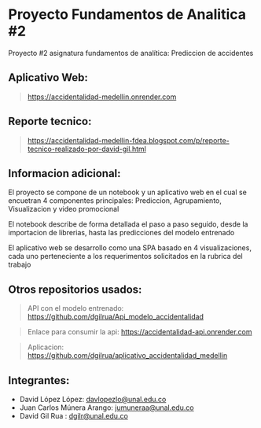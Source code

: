 # Proyecto Fundamentos de Analitica #2
Proyecto #2 asignatura fundamentos de analítica: Prediccion de accidentes

## Aplicativo Web:
> https://accidentalidad-medellin.onrender.com

## Reporte tecnico:
> https://accidentalidad-medellin-fdea.blogspot.com/p/reporte-tecnico-realizado-por-david-gil.html

## Informacion adicional:
El proyecto se compone de un notebook y un aplicativo web en el cual se encuetran 4 componentes principales: Prediccion, Agrupamiento, Visualizacion y video promocional

El notebook describe de forma detallada el paso a paso seguido, desde la importacion de librerias, hasta las predicciones del modelo entrenado

El aplicativo web se desarrollo como una SPA basado en 4 visualizaciones, cada uno perteneciente a los requerimentos solicitados en la rubrica del trabajo 

## Otros repositorios usados:
> API con el modelo entrenado: https://github.com/dgilrua/Api_modelo_accidentalidad

> Enlace para consumir la api: https://accidentalidad-api.onrender.com

> Aplicacion: https://github.com/dgilrua/aplicativo_accidentalidad_medellin

## Integrantes:
- David López López: davlopezlo@unal.edu.co
- Juan Carlos Múnera Arango: jumuneraa@unal.edu.co
- David Gil Rua : dgilr@unal.edu.co
